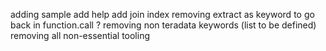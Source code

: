 adding sample
add help
add join index
removing extract as keyword to go back in function.call ?
removing non teradata keywords (list to be defined)
removing all non-essential tooling
